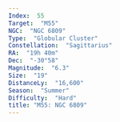 ```yaml
---
Index:  55
Target:  "M55"
NGC:  "NGC 6809"
Type:  "Globular Cluster"
Constellation:  "Sagittarius"
RA:  "19h 40m"
Dec:  "-30°58"
Magnitude:  "6.3"
Size:  "19"
DistanceLy:  "16,600"
Season:  "Summer"
Difficulty:  "Hard"
title: "M55: NGC 6809"
---
```

